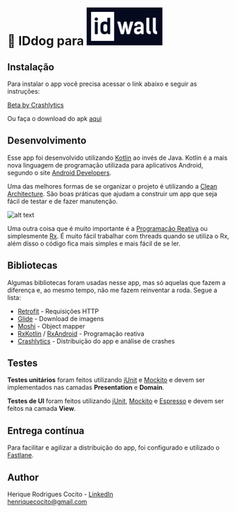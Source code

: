 # 🤖 IDdog para ![alt text](idwall.png "IDwall") 

## Instalação
Para instalar o app você precisa acessar o link abaixo e seguir as instruções:

[Beta by Crashlytics](https://betas.to/yiNduEzF)

Ou faça o download do apk [aqui](https://github.com/henriquecocito/iddog/blob/master/app-debug.apk)

## Desenvolvimento
Esse app foi desenvolvido utilizando [Kotlin](https://kotlinlang.org/) ao invés de Java. Kotlin é a mais nova linguagem de programação utilizada para aplicativos Android, segundo o site [Android Developers](https://developer.android.com/kotlin/).

Uma das melhores formas de se organizar o projeto é utilizando a [Clean Architecture](https://medium.com/@dmilicic/a-detailed-guide-on-developing-android-apps-using-the-clean-architecture-pattern-d38d71e94029). São boas práticas que ajudam a construir um app que seja fácil de testar e de fazer manutenção.

![alt text](https://raw.githubusercontent.com/bufferapp/android-clean-architecture-boilerplate/master/art/architecture.png "Clean Architecture")

Uma outra coisa que é muito importante é a [Programação Reativa](https://en.wikipedia.org/wiki/Reactive_programming) ou simplesmente [Rx](http://reactivex.io/). É muito fácil trabalhar com threads quando se utiliza o Rx, além disso o código fica mais simples e mais fácil de se ler.

## Bibliotecas
Algumas bibliotecas foram usadas nesse app, mas só aquelas que fazem a diferença e, ao mesmo tempo, não me fazem reinventar a roda. Segue a lista:

* [Retrofit](http://square.github.io/retrofit/) - Requisições HTTP
* [Glide](https://github.com/bumptech/glide) - Download de imagens
* [Moshi](https://github.com/square/moshi) - Object mapper
* [RxKotlin](https://github.com/ReactiveX/RxKotlin) / [RxAndroid](https://github.com/ReactiveX/RxAndroid) - Programação reativa
* [Crashlytics](https://fabric.io/kits/android/crashlytics) - Distribuição do app e análise de crashes

## Testes
**Testes unitários** foram feitos utilizando [jUnit](https://junit.org/junit4/) e [Mockito](http://site.mockito.org/) e devem ser implementados nas camadas **Presentation** e **Domain**.

**Testes de UI** foram feitos utilizando [jUnit](https://junit.org/junit4/), [Mockito](http://site.mockito.org/) e [Espresso](https://developer.android.com/training/testing/espresso/) e devem ser feitos na camada **View**.

## Entrega contínua
Para facilitar e agilizar a distribuição do app, foi configurado e utilizado o [Fastlane](https://fastlane.tools/).

## Author
Herique Rodrigues Cocito - [LinkedIn](https://linkedin.com/in/henriquecocito)  
[henriquecocito@gmail.com](mailto:henriquecocito@gmail.com)  